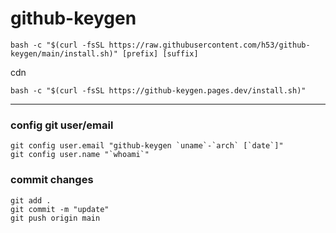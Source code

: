 # github-keygen

```
bash -c "$(curl -fsSL https://raw.githubusercontent.com/h53/github-keygen/main/install.sh)" [prefix] [suffix]
```
cdn
```
bash -c "$(curl -fsSL https://github-keygen.pages.dev/install.sh)"
```

---

### config git user/email
```
git config user.email "github-keygen `uname`-`arch` [`date`]"
git config user.name "`whoami`"
```

### commit changes
```
git add .
git commit -m "update"
git push origin main
```
